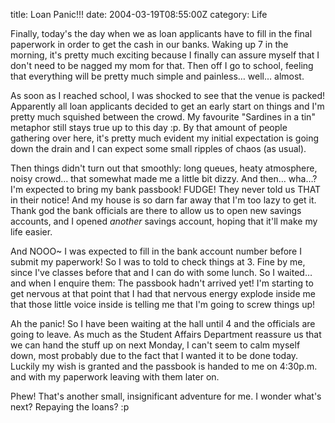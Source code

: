 title: Loan Panic!!!
date: 2004-03-19T08:55:00Z
category: Life

Finally, today's the day when we as loan applicants have to fill in the final paperwork in order to get the cash in our banks. Waking up 7 in the morning, it's pretty much exciting because I finally can assure myself that I don't need to be nagged my mom for that. Then off I go to school, feeling that everything will be pretty much simple and painless… well… almost.

As soon as I reached school, I was shocked to see that the venue is packed! Apparently all loan applicants decided to get an early start on things and I'm pretty much squished between the crowd. My favourite "Sardines in a tin" metaphor still stays true up to this day :p. By that amount of people gathering over here, it's pretty much evident my initial expectation is going down the drain and I can expect some small ripples of chaos (as usual).

Then things didn't turn out that smoothly: long queues, heaty atmosphere, noisy crowd… that somewhat made me a little bit dizzy. And then… wha…? I'm expected to bring my bank passbook! FUDGE! They never told us THAT in their notice! And my house is so darn far away that I'm too lazy to get it. Thank god the bank officials are there to allow us to open new savings accounts, and I opened *another* savings account, hoping that it'll make my life easier.

And NOOO~ I was expected to fill in the bank account number before I submit my paperwork! So I was to told to check things at 3. Fine by me, since I've classes before that and I can do with some lunch. So I waited… and when I enquire them: The passbook hadn't arrived yet! I'm starting to get nervous at that point that I had that nervous energy explode inside me that those little voice inside is telling me that I'm going to screw things up!

Ah the panic! So I have been waiting at the hall until 4 and the officials are going to leave. As much as the Student Affairs Department reassure us that we can hand the stuff up on next Monday, I can't seem to calm myself down, most probably due to the fact that I wanted it to be done today. Luckily my wish is granted and the passbook is handed to me on 4:30p.m. and with my paperwork leaving with them later on.

Phew! That's another small, insignificant adventure for me. I wonder what's next? Repaying the loans? :p
